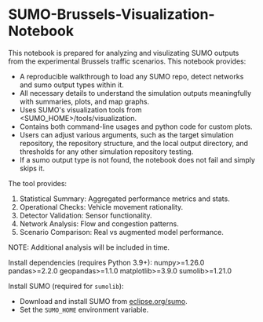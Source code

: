 # SUMO-Brussels-Visualization-Notebook
This notebook is prepared for analyzing and visulizating SUMO outputs from the experimental Brussels traffic scenarios.
This notebook provides:
- A reproducible walkthrough to load any SUMO repo, detect networks and sumo output types within it.
- All necessary details to understand the simulation outputs meaningfully with summaries, plots, and map graphs.
- Uses SUMO's visualization tools from <SUMO_HOME>/tools/visualization.
- Contains both command-line usages and python code for custom plots.
- Users can adjust various arguments, such as the target simulation repository, the repository structure, and the local output directory, and thresholds for any other simulation repository testing.
- If a sumo output type is not found, the notebook does not fail and simply skips it.

The tool provides:

1. Statistical Summary: Aggregated performance metrics and stats.
2. Operational Checks: Vehicle movement rationality.
3. Detector Validation: Sensor functionality.
4. Network Analysis: Flow and congestion patterns.
5. Scenario Comparison: Real vs augmented model performance.


NOTE: Additional analysis will be included in time. 

Install dependencies (requires Python 3.9+):
numpy>=1.26.0
pandas>=2.2.0
geopandas>=1.1.0
matplotlib>=3.9.0
sumolib>=1.21.0

Install SUMO (required for `sumolib`):
- Download and install SUMO from [eclipse.org/sumo](https://www.eclipse.org/sumo/).
- Set the `SUMO_HOME` environment variable.
